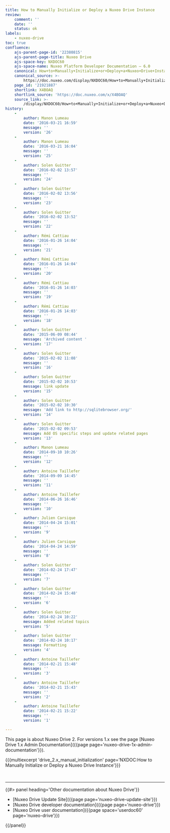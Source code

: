 ```yaml
---
title: How to Manually Initialize or Deploy a Nuxeo Drive Instance
review:
    comment: ''
    date: ''
    status: ok
labels:
    - nuxeo-drive
toc: true
confluence:
    ajs-parent-page-id: '22380815'
    ajs-parent-page-title: Nuxeo Drive
    ajs-space-key: NXDOC60
    ajs-space-name: Nuxeo Platform Developer Documentation — 6.0
    canonical: How+to+Manually+Initialize+or+Deploy+a+Nuxeo+Drive+Instance
    canonical_source: >-
        https://doc.nuxeo.com/display/NXDOC60/How+to+Manually+Initialize+or+Deploy+a+Nuxeo+Drive+Instance
    page_id: '21921887'
    shortlink: X4BOAQ
    shortlink_source: 'https://doc.nuxeo.com/x/X4BOAQ'
    source_link: >-
        /display/NXDOC60/How+to+Manually+Initialize+or+Deploy+a+Nuxeo+Drive+Instance
history:
    - 
        author: Manon Lumeau
        date: '2016-03-21 16:59'
        message: ''
        version: '26'
    - 
        author: Manon Lumeau
        date: '2016-03-21 16:04'
        message: ''
        version: '25'
    - 
        author: Solen Guitter
        date: '2016-02-02 13:57'
        message: ''
        version: '24'
    - 
        author: Solen Guitter
        date: '2016-02-02 13:56'
        message: ''
        version: '23'
    - 
        author: Solen Guitter
        date: '2016-02-02 13:52'
        message: ''
        version: '22'
    - 
        author: Rémi Cattiau
        date: '2016-01-26 14:04'
        message: ''
        version: '21'
    - 
        author: Rémi Cattiau
        date: '2016-01-26 14:04'
        message: ''
        version: '20'
    - 
        author: Rémi Cattiau
        date: '2016-01-26 14:03'
        message: ''
        version: '19'
    - 
        author: Rémi Cattiau
        date: '2016-01-26 14:03'
        message: ''
        version: '18'
    - 
        author: Solen Guitter
        date: '2015-06-09 08:44'
        message: 'Archived content '
        version: '17'
    - 
        author: Solen Guitter
        date: '2015-02-02 11:08'
        message: ''
        version: '16'
    - 
        author: Solen Guitter
        date: '2015-02-02 10:53'
        message: link update
        version: '15'
    - 
        author: Solen Guitter
        date: '2015-02-02 10:30'
        message: 'Add link to http://sqlitebrowser.org/'
        version: '14'
    - 
        author: Solen Guitter
        date: '2015-02-02 09:53'
        message: Add OS specific steps and update related pages
        version: '13'
    - 
        author: Manon Lumeau
        date: '2014-09-10 10:26'
        message: ''
        version: '12'
    - 
        author: Antoine Taillefer
        date: '2014-09-09 14:45'
        message: ''
        version: '11'
    - 
        author: Antoine Taillefer
        date: '2014-06-26 16:46'
        message: ''
        version: '10'
    - 
        author: Julien Carsique
        date: '2014-04-24 15:01'
        message: ''
        version: '9'
    - 
        author: Julien Carsique
        date: '2014-04-24 14:59'
        message: ''
        version: '8'
    - 
        author: Solen Guitter
        date: '2014-02-24 17:47'
        message: ''
        version: '7'
    - 
        author: Solen Guitter
        date: '2014-02-24 15:48'
        message: ''
        version: '6'
    - 
        author: Solen Guitter
        date: '2014-02-24 10:22'
        message: Added related topics
        version: '5'
    - 
        author: Solen Guitter
        date: '2014-02-24 10:17'
        message: Formatting
        version: '4'
    - 
        author: Antoine Taillefer
        date: '2014-02-21 15:48'
        message: ''
        version: '3'
    - 
        author: Antoine Taillefer
        date: '2014-02-21 15:43'
        message: ''
        version: '2'
    - 
        author: Antoine Taillefer
        date: '2014-02-21 15:22'
        message: ''
        version: '1'

---
```

This page is about Nuxeo Drive 2\. For versions 1.x see the page [Nuxeo Drive 1.x Admin Documentation]({{page page='nuxeo-drive-1x-admin-documentation'}}).

{{{multiexcerpt 'drive_2.x_manual_initialization' page='NXDOC:How to Manually Initialize or Deploy a Nuxeo Drive Instance'}}}

&nbsp;

* * *

<div class="row" data-equalizer data-equalize-on="medium"><div class="column medium-6">{{#> panel heading='Other documentation about Nuxeo Drive'}}

*   [Nuxeo Drive Update Site]({{page page='nuxeo-drive-update-site'}})
*   [Nuxeo Drive developer documentation]({{page page='nuxeo-drive'}})
*   [Nuxeo Drive user documentation]({{page space='userdoc60' page='nuxeo-drive'}})

{{/panel}}</div><div class="column medium-6"></div></div>